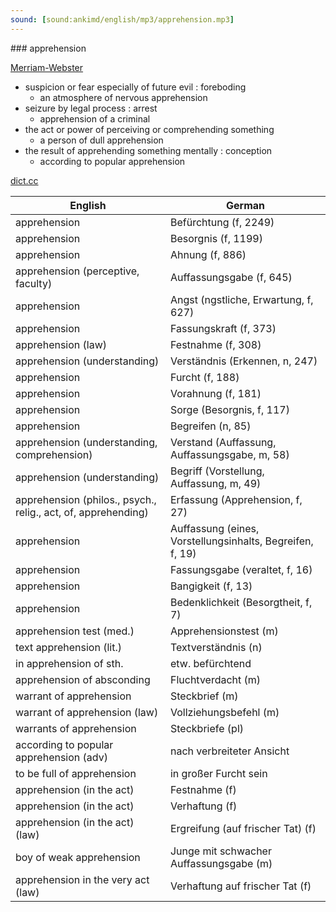 ```yaml
---
sound: [sound:ankimd/english/mp3/apprehension.mp3]
---
```


\### apprehension

[Merriam-Webster](https://www.merriam-webster.com/dictionary/apprehension)

- suspicion or fear especially of future evil : foreboding
    - an atmosphere of nervous apprehension
- seizure by legal process : arrest
    - apprehension of a criminal
- the act or power of perceiving or comprehending something
    - a person of dull apprehension
- the result of apprehending something mentally : conception
    - according to popular apprehension

[dict.cc](https://www.dict.cc/apprehension)

| English        | German       |
| -------------- | ------------ |
| apprehension | Befürchtung (f, 2249) |
| apprehension | Besorgnis (f, 1199) |
| apprehension | Ahnung (f, 886) |
| apprehension (perceptive, faculty) | Auffassungsgabe (f, 645) |
| apprehension | Angst (ngstliche, Erwartung, f, 627) |
| apprehension | Fassungskraft (f, 373) |
| apprehension (law) | Festnahme (f, 308) |
| apprehension (understanding) | Verständnis (Erkennen, n, 247) |
| apprehension | Furcht (f, 188) |
| apprehension | Vorahnung (f, 181) |
| apprehension | Sorge (Besorgnis, f, 117) |
| apprehension | Begreifen (n, 85) |
| apprehension (understanding, comprehension) | Verstand (Auffassung, Auffassungsgabe, m, 58) |
| apprehension (understanding) | Begriff (Vorstellung, Auffassung, m, 49) |
| apprehension (philos., psych., relig., act, of, apprehending) | Erfassung (Apprehension, f, 27) |
| apprehension | Auffassung (eines, Vorstellungsinhalts, Begreifen, f, 19) |
| apprehension | Fassungsgabe (veraltet, f, 16) |
| apprehension | Bangigkeit (f, 13) |
| apprehension | Bedenklichkeit (Besorgtheit, f, 7) |
| apprehension test (med.) | Apprehensionstest (m) |
| text apprehension (lit.) | Textverständnis (n) |
| in apprehension of sth. | etw. befürchtend |
| apprehension of absconding | Fluchtverdacht (m) |
| warrant of apprehension | Steckbrief (m) |
| warrant of apprehension (law) | Vollziehungsbefehl (m) |
| warrants of apprehension | Steckbriefe (pl) |
| according to popular apprehension (adv) | nach verbreiteter Ansicht |
| to be full of apprehension | in großer Furcht sein |
| apprehension (in the act) | Festnahme (f) |
| apprehension (in the act) | Verhaftung (f) |
| apprehension (in the act) (law) | Ergreifung (auf frischer Tat) (f) |
| boy of weak apprehension | Junge mit schwacher Auffassungsgabe (m) |
| apprehension in the very act (law) | Verhaftung auf frischer Tat (f) |
